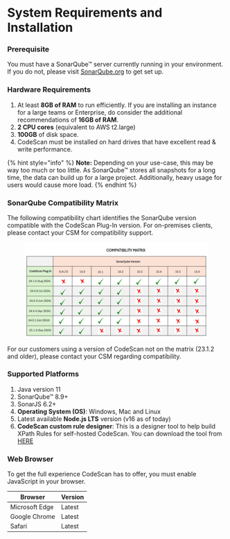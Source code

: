 # System Requirements and Installation

### Prerequisite <a href="#prerequisite" id="prerequisite"></a>

You must have a SonarQube™ server currently running in your environment. If you do not, please visit [SonarQube.org](https://www.sonarqube.org/) to get set up.

### Hardware Requirements <a href="#hardware-requirements" id="hardware-requirements"></a>

1. At least **8GB of RAM** to run efficiently. If you are installing an instance for a large teams or Enterprise, do consider the additional recommendations of **16GB of RAM**.
2. **2 CPU cores** (equivalent to AWS t2.large)
3. **100GB** of disk space.
4. CodeScan must be installed on hard drives that have excellent read & write performance.

{% hint style="info" %}
**Note:** Depending on your use-case, this may be way too much or too little. As SonarQube™ stores all snapshots for a long time, the data can build up for a large project. Additionally, heavy usage for users would cause more load.
{% endhint %}

### SonarQube Compatibility Matrix

The following compatibility chart identifies the SonarQube version compatible with the CodeScan Plug-In version. For on-premises clients, please contact your CSM for compatibility support.

<figure><img src="../../../.gitbook/assets/image (1492).png" alt=""><figcaption></figcaption></figure>

For our customers using a version of CodeScan not on the matrix (23.1.2 and older), please contact your CSM regarding compatibility.

### Supported Platforms <a href="#supported-platforms" id="supported-platforms"></a>

1. Java version 11
2. SonarQube™ 8.9+
3. SonarJS 6.2+
4. **Operating System (OS)**: Windows, Mac and Linux
5. Latest available **Node.js LTS** version (v16 as of today)
6. **CodeScan custom rule designer**: This is a designer tool to help build XPath Rules for self-hosted CodeScan. You can download the tool from [HERE](https://license.code-scan.com/index.php/download/login?path=codescan-designer-22.3.jar)

### Web Browser <a href="#web-browser" id="web-browser"></a>

To get the full experience CodeScan has to offer, you must enable JavaScript in your browser.

| Browser        | Version |
| -------------- | ------- |
| Microsoft Edge | Latest  |
| Google Chrome  | Latest  |
| Safari         | Latest  |

